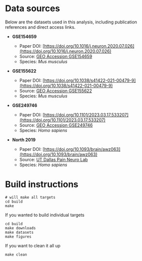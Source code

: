 # Data sources

Below are the datasets used in this analysis, including publication references and direct access links.

- **GSE154659**  
  - Paper DOI: [https://doi.org/10.1016/j.neuron.2020.07.026](https://doi.org/10.1016/j.neuron.2020.07.026)
  - Source: [GEO Accession GSE154659](https://www.ncbi.nlm.nih.gov/geo/query/acc.cgi?acc=GSE154659)
  - Species: *Mus musculus*

- **GSE155622**  
  - Paper DOI: [https://doi.org/10.1038/s41422-021-00479-9](https://doi.org/10.1038/s41422-021-00479-9)
  - Source: [GEO Accession GSE155622](https://www.ncbi.nlm.nih.gov/geo/query/acc.cgi?acc=GSE155622)
  - Species: *Mus musculus*

- **GSE249746**  
  - Paper DOI: [https://doi.org/10.1101/2023.03.17.533207](https://doi.org/10.1101/2023.03.17.533207)
  - Source: [GEO Accession GSE249746](https://www.ncbi.nlm.nih.gov/geo/query/acc.cgi?acc=GSE249746)
  - Species: *Homo sapiens*

- **North 2019**  
  - Paper DOI: [https://doi.org/10.1093/brain/awz063](https://doi.org/10.1093/brain/awz063)
  - Source: [UT Dallas Pain Neuro Lab](https://apps.utdallas.edu/bbs/painneurosciencelab/sensoryomics/hdrgclinical/)
  - Species: *Homo sapiens*


# Build instructions

```
# will make all targets
cd build
make
```

If you wanted to build individual targets
```
cd build
make downloads
make datasets
make figures
```


If you want to clean it all up
```
make clean
```
